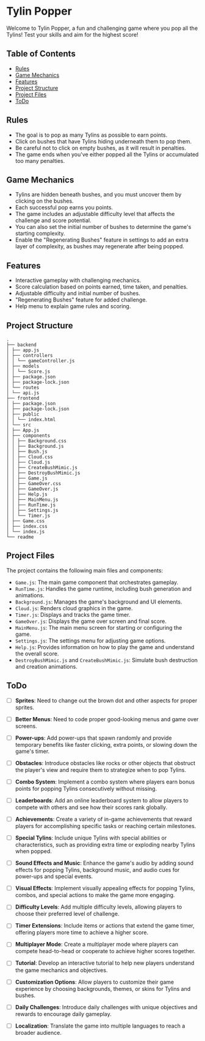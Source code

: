 # Tylin Popper

Welcome to Tylin Popper, a fun and challenging game where you pop all the Tylins! Test your skills and aim for the highest score!

## Table of Contents
- [Rules](#rules)
- [Game Mechanics](#game-mechanics)
- [Features](#features)
- [Project Structure](#project-structure)
- [Project Files](#project-files)
- [ToDo](#todo)

## Rules
- The goal is to pop as many Tylins as possible to earn points.
- Click on bushes that have Tylins hiding underneath them to pop them.
- Be careful not to click on empty bushes, as it will result in penalties.
- The game ends when you've either popped all the Tylins or accumulated too many penalties.

## Game Mechanics
- Tylins are hidden beneath bushes, and you must uncover them by clicking on the bushes.
- Each successful pop earns you points.
- The game includes an adjustable difficulty level that affects the challenge and score potential.
- You can also set the initial number of bushes to determine the game's starting complexity.
- Enable the "Regenerating Bushes" feature in settings to add an extra layer of complexity, as bushes may regenerate after being popped.

## Features
- Interactive gameplay with challenging mechanics.
- Score calculation based on points earned, time taken, and penalties.
- Adjustable difficulty and initial number of bushes.
- "Regenerating Bushes" feature for added challenge.
- Help menu to explain game rules and scoring.

## Project Structure
```
.
├── backend
│ ├── app.js
│ ├── controllers
│ │ └── gameController.js
│ ├── models
│ │ └── Score.js
│ ├── package.json
│ ├── package-lock.json
│ └── routes
│ └── api.js
├── frontend
│ ├── package.json
│ ├── package-lock.json
│ ├── public
│ │ └── index.html
│ └── src
│ ├── App.js
│ ├── components
│ │ ├── Background.css
│ │ ├── Background.js
│ │ ├── Bush.js
│ │ ├── Cloud.css
│ │ ├── Cloud.js
│ │ ├── CreateBushMimic.js
│ │ ├── DestroyBushMimic.js
│ │ ├── Game.js
│ │ ├── GameOver.css
│ │ ├── GameOver.js
│ │ ├── Help.js
│ │ ├── MainMenu.js
│ │ ├── RunTime.js
│ │ ├── Settings.js
│ │ └── Timer.js
│ ├── Game.css
│ ├── index.css
│ └── index.js
└── readme
```

## Project Files
The project contains the following main files and components:
- `Game.js`: The main game component that orchestrates gameplay.
- `RunTime.js`: Handles the game runtime, including bush generation and animations.
- `Background.js`: Manages the game's background and UI elements.
- `Cloud.js`: Renders cloud graphics in the game.
- `Timer.js`: Displays and tracks the game timer.
- `GameOver.js`: Displays the game over screen and final score.
- `MainMenu.js`: The main menu screen for starting or configuring the game.
- `Settings.js`: The settings menu for adjusting game options.
- `Help.js`: Provides information on how to play the game and understand the overall score.
- `DestroyBushMimic.js` and `CreateBushMimic.js`: Simulate bush destruction and creation animations.

## ToDo
- [ ] **Sprites**: Need to change out the brown dot and other aspects for proper sprites.
- [ ] **Better Menus**: Need to code proper good-looking menus and game over screens.
- [ ] **Power-ups**: Add power-ups that spawn randomly and provide temporary benefits like faster clicking, extra points, or slowing down the game's timer.
- [ ] **Obstacles**: Introduce obstacles like rocks or other objects that obstruct the player's view and require them to strategize when to pop Tylins.
- [ ] **Combo System**: Implement a combo system where players earn bonus points for popping Tylins consecutively without missing.
- [ ] **Leaderboards**: Add an online leaderboard system to allow players to compete with others and see how their scores rank globally.
- [ ] **Achievements**: Create a variety of in-game achievements that reward players for accomplishing specific tasks or reaching certain milestones.
- [ ] **Special Tylins**: Include unique Tylins with special abilities or characteristics, such as providing extra time or exploding nearby Tylins when popped.
- [ ] **Sound Effects and Music**: Enhance the game's audio by adding sound effects for popping Tylins, background music, and audio cues for power-ups and special events.
- [ ] **Visual Effects**: Implement visually appealing effects for popping Tylins, combos, and special actions to make the game more engaging.
- [ ] **Difficulty Levels**: Add multiple difficulty levels, allowing players to choose their preferred level of challenge.
- [ ] **Timer Extensions**: Include items or actions that extend the game timer, offering players more time to achieve a higher score.
- [ ] **Multiplayer Mode**: Create a multiplayer mode where players can compete head-to-head or cooperate to achieve higher scores together.
- [ ] **Tutorial**: Develop an interactive tutorial to help new players understand the game mechanics and objectives.
- [ ] **Customization Options**: Allow players to customize their game experience by choosing backgrounds, themes, or skins for Tylins and bushes.
- [ ] **Daily Challenges**: Introduce daily challenges with unique objectives and rewards to encourage daily gameplay.
- [ ] **Localization**: Translate the game into multiple languages to reach a broader audience.



